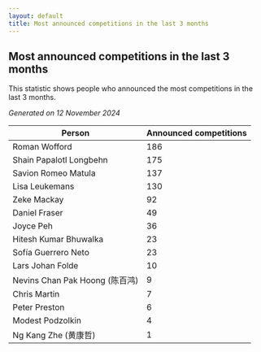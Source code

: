 ```yaml
---
layout: default
title: Most announced competitions in the last 3 months
---
```

## Most announced competitions in the last 3 months
This statistic shows people who announced the most competitions in the last 3 months.

*Generated on 12 November 2024*

| Person | Announced competitions |
| --- | --- |
| Roman Wofford | 186 |
| Shain Papalotl Longbehn | 175 |
| Savion Romeo Matula | 137 |
| Lisa Leukemans | 130 |
| Zeke Mackay | 92 |
| Daniel Fraser | 49 |
| Joyce Peh | 36 |
| Hitesh Kumar Bhuwalka | 23 |
| Sofía Guerrero Neto | 23 |
| Lars Johan Folde | 10 |
| Nevins Chan Pak Hoong (陈百鸿) | 9 |
| Chris Martin | 7 |
| Peter Preston | 6 |
| Modest Podzolkin | 4 |
| Ng Kang Zhe (黄康哲) | 1 |
